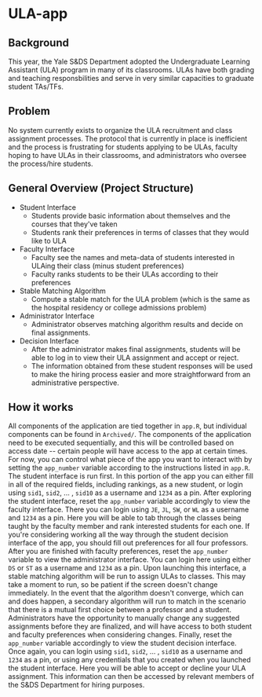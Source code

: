# ULA-app

## Background
This year, the Yale S&DS Department adopted the Undergraduate Learning Assistant (ULA) program in many of its classrooms. ULAs have both grading and teaching responsbilities and serve in very similar capacities to graduate student TAs/TFs.

## Problem
No system currently exists to organize the ULA recruitment and class assignment processes. The protocol that is currently in place is inefficient and the process is frustrating for students applying to be ULAs, faculty hoping to have ULAs in their classrooms, and administrators who oversee the process/hire students.

## General Overview (Project Structure)
* Student Interface
    * Students provide basic information about themselves and the courses that they've taken
    * Students rank their preferences in terms of classes that they would like to ULA
* Faculty Interface
    * Faculty see the names and meta-data of students interested in ULAing their class (minus student preferences)
    * Faculty ranks students to be their ULAs according to their preferences
* Stable Matching Algorithm
    * Compute a stable match for the ULA problem (which is the same as the hospital residency or college admissions problem)
* Administrator Interface
    * Administrator observes matching algorithm results and decide on final assignments.
* Decision Interface
	* After the administrator makes final assignments, students will be able to log in to view their ULA assignment and accept or reject.
	* The information obtained from these student responses will be used to make the hiring process easier and more straightforward from an administrative perspective.

## How it works
All components of the application are tied together in `app.R`, but individual components can be found in `Archived/`. The components of the application need to be executed sequentially, and this will be controlled based on access date -- certain people will have access to the app at certain times. For now, you can control what piece of the app you want to interact with by setting the `app_number` variable according to the instructions listed in `app.R`. The student interface is run first. In this portion of the app you can either fill in all of the required fields, including rankings, as a new student, or login using `sid1`, `sid2`, ... , `sid10` as a username and `1234` as a pin. After exploring the student interface, reset the `app_number` variable accordingly to view the faculty interface. There you can login using `JE`, `JL`, `SW`, or `WL` as a username and `1234` as a pin. Here you will be able to tab through the classes being taught by the faculty member and rank interested students for each one. If you're considering working all the way through the student decision interface of the app, you should fill out preferences for all four professors. After you are finished with faculty preferences, reset the `app_number` variable to view the administrator interface. You can login here using either `DS` or `ST` as a username and `1234` as a pin. Upon launching this interface, a stable matching algorithm will be run to assign ULAs to classes. This may take a moment to run, so be patient if the screen doesn't change immediately. In the event that the algorithm doesn't converge, which can and does happen, a secondary algorithm will run to match in the scenario that there is a mutual first choice between a professor and a student. Administrators have the opportunity to manually change any suggested assignments before they are finalized, and will have access to both student and faculty preferences when considering changes. Finally, reset the `app_number` variable accordingly to view the student decision interface. Once again, you can login using `sid1`, `sid2`, ... , `sid10` as a username and `1234` as a pin, or using any credentials that you created when you launched the student interface. Here you will be able to accept or decline your ULA assignment. This information can then be accessed by relevant members of the S&DS Department for hiring purposes.
